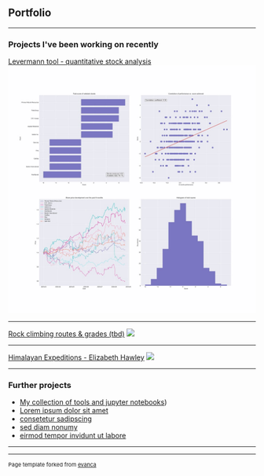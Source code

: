 ## Portfolio

---

### Projects I've been working on recently

[Levermann tool - quantitative stock analysis](https://duerrhannes.github.io/levermann)
<img src="images/levermann_summary_thumbnail.jpg?raw=true"/>

---
[Rock climbing routes & grades (tbd)](/pdf/sample_presentation.pdf)
<img src="images/dummy_thumbnail.jpg?raw=true"/>

---
[Himalayan Expeditions - Elizabeth Hawley](http://example.com/)
<img src="images/dummy_thumbnail.jpg?raw=true"/>

---

### Further projects

- [My collection of tools and jupyter notebooks](https://duerrhannes.github.io/toolbox))
- [Lorem ipsum dolor sit amet](http://example.com/)
- [consetetur sadipscing](http://example.com/)
- [sed diam nonumy](http://example.com/)
- [eirmod tempor invidunt ut labore](http://example.com/)

---




---
<p style="font-size:11px">Page template forked from <a href="https://github.com/evanca/quick-portfolio">evanca</a></p>
<!-- Remove above link if you don't want to attibute -->
